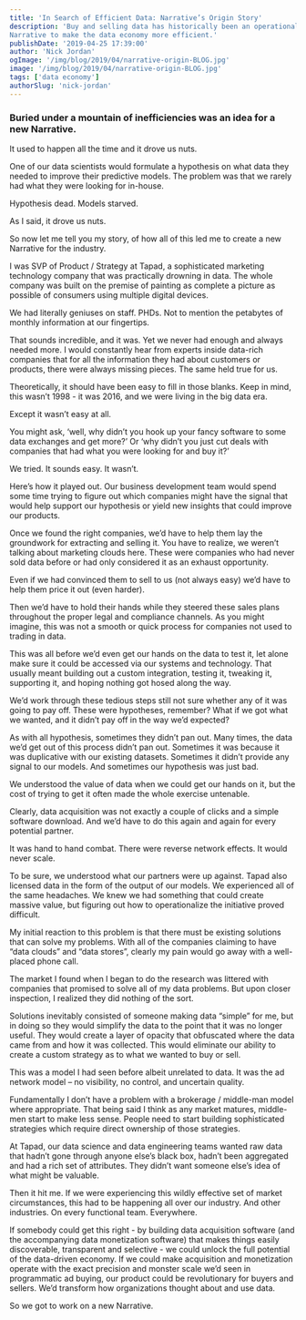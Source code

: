 ```yaml
---
title: 'In Search of Efficient Data: Narrative’s Origin Story'
description: 'Buy and selling data has historically been an operational nightmare.  We started 
Narrative to make the data economy more efficient.'
publishDate: '2019-04-25 17:39:00'
author: 'Nick Jordan'
ogImage: '/img/blog/2019/04/narrative-origin-BLOG.jpg'
image: '/img/blog/2019/04/narrative-origin-BLOG.jpg'
tags: ['data economy']
authorSlug: 'nick-jordan'
---
```

### Buried under a mountain of inefficiencies was an idea for a new Narrative.

It used to happen all the time and it drove us nuts.

One of our data scientists would formulate a hypothesis on what data they needed to improve their predictive models. The problem was that we rarely had what they were looking for in-house.

Hypothesis dead. Models starved.

As I said, it drove us nuts.

So now let me tell you my story, of how all of this led me to create a new Narrative for the industry.

I was SVP of Product / Strategy at Tapad, a sophisticated marketing technology company that was practically drowning in data. The whole company was built on the premise of painting as complete a picture as possible of consumers using multiple digital devices.

We had literally geniuses on staff. PHDs. Not to mention the petabytes of monthly information at our fingertips.

That sounds incredible, and it was. Yet we never had enough and always needed more. I would constantly hear from experts inside data-rich companies that for all the information they had about customers or products, there were always missing pieces. The same held true for us.

Theoretically, it should have been easy to fill in those blanks. Keep in mind, this wasn’t 1998 - it was 2016, and we were living in the big data era.

Except it wasn’t easy at all.

You might ask, ‘well, why didn’t you hook up your fancy software to some data exchanges and get more?’ Or ‘why didn’t you just cut deals with companies that had what you were looking for and buy it?’

We tried. It sounds easy. It wasn’t.

Here’s how it played out. Our business development team would spend some time trying to figure out which companies might have the signal that would help support our hypothesis or yield new insights that could improve our products.

Once we found the right companies, we’d have to help them lay the groundwork for extracting and selling it. You have to realize, we weren’t talking about marketing clouds here. These were companies who had never sold data before or had only considered it as an exhaust opportunity.

Even if we had convinced them to sell to us (not always easy) we’d have to help them price it out (even harder).

Then we’d have to hold their hands while they steered these sales plans throughout the proper legal and compliance channels. As you might imagine, this was not a smooth or quick process for companies not used to trading in data.

This was all before we’d even get our hands on the data to test it, let alone make sure it could be accessed via our systems and technology. That usually meant building out a custom integration, testing it, tweaking it, supporting it, and hoping nothing got hosed along the way.

We’d work through these tedious steps still not sure whether any of it was going to pay off. These were hypotheses, remember? What if we got what we wanted, and it didn’t pay off in the way we’d expected?

As with all hypothesis, sometimes they didn’t pan out. Many times, the data we’d get out of this process didn’t pan out. Sometimes it was because it was duplicative with our existing datasets. Sometimes it didn’t provide any signal to our models. And sometimes our hypothesis was just bad.

We understood the value of data when we could get our hands on it, but the cost of trying to get it often made the whole exercise untenable.

Clearly, data acquisition was not exactly a couple of clicks and a simple software download. And we’d have to do this again and again for every potential partner.

It was hand to hand combat. There were reverse network effects. It would never scale.

To be sure, we understood what our partners were up against. Tapad also licensed data in the form of the output of our models. We experienced all of the same headaches. We knew we had something that could create massive value, but figuring out how to operationalize the initiative proved difficult.

My initial reaction to this problem is that there must be existing solutions that can solve my problems. With all of the companies claiming to have “data clouds” and “data stores”, clearly my pain would go away with a well-placed phone call.

The market I found when I began to do the research was littered with companies that promised to solve all of my data problems. But upon closer inspection, I realized they did nothing of the sort.

Solutions inevitably consisted of someone making data “simple” for me, but in doing so they would simplify the data to the point that it was no longer useful. They would create a layer of opacity that obfuscated where the data came from and how it was collected. This would eliminate our ability to create a custom strategy as to what we wanted to buy or sell.

This was a model I had seen before albeit unrelated to data. It was the ad network model – no visibility, no control, and uncertain quality.

Fundamentally I don’t have a problem with a brokerage / middle-man model where appropriate. That being said I think as any market matures, middle-men start to make less sense. People need to start building sophisticated strategies which require direct ownership of those strategies.

At Tapad, our data science and data engineering teams wanted raw data that hadn’t gone through anyone else’s black box, hadn’t been aggregated and had a rich set of attributes. They didn’t want someone else’s idea of what might be valuable.

Then it hit me. If we were experiencing this wildly effective set of market circumstances, this had to be happening all over our industry. And other industries. On every functional team. Everywhere.

If somebody could get this right - by building data acquisition software (and the accompanying data monetization software) that makes things easily discoverable, transparent and selective - we could unlock the full potential of the data-driven economy. If we could make acquisition and monetization operate with the exact precision and monster scale we’d seen in programmatic ad buying, our product could be revolutionary for buyers and sellers. We’d transform how organizations thought about and use data.

So we got to work on a new Narrative.
